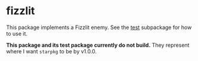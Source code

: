 # fizzlit

This package implements a Fizzlit enemy. See the [test](test) subpackage for how to use it.

**This package and its test package currently do not build.** They represent where I want `starpkg` to be by v1.0.0.
